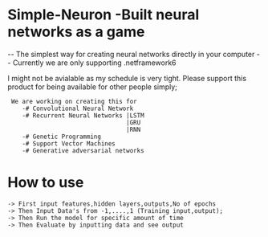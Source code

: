 # Simple-Neuron -Built neural networks as a game

-- The simplest way for creating neural networks directly in your computer
-- Currently we are only supporting .netframework6

I might not be avialable as my schedule is very tight.
Please support this product for being available for other people simply;

     We are working on creating this for
        -# Convolutional Neural Network
        -# Recurrent Neural Networks |LSTM
                                     |GRU
                                     |RNN
        -# Genetic Programming
        -# Support Vector Machines
        -# Generative adversarial networks
        
# How to use
    -> First input features,hidden layers,outputs,No of epochs
    -> Then Input Data's from -1,....,1 (Training input,output);
    -> Then Run the model for specific amount of time
    -> Then Evaluate by inputting data and see output

